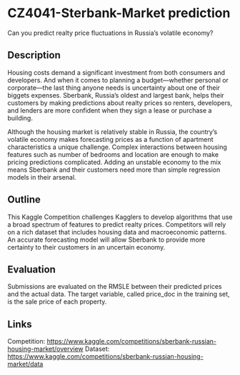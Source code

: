 # CZ4041-Sterbank-Market prediction
Can you predict realty price fluctuations in Russia’s volatile economy?

## Description
Housing costs demand a significant investment from both consumers and developers. And when it comes to planning a budget—whether personal or corporate—the last thing anyone needs is uncertainty about one of their biggets expenses. Sberbank, Russia’s oldest and largest bank, helps their customers by making predictions about realty prices so renters, developers, and lenders are more confident when they sign a lease or purchase a building.

Although the housing market is relatively stable in Russia, the country’s volatile economy makes forecasting prices as a function of apartment characteristics a unique challenge. Complex interactions between housing features such as number of bedrooms and location are enough to make pricing predictions complicated. Adding an unstable economy to the mix means Sberbank and their customers need more than simple regression models in their arsenal.

## Outline
This Kaggle Competition challenges Kagglers to develop algorithms that use a broad spectrum of features to predict realty prices. Competitors will rely on a rich dataset that includes housing data and macroeconomic patterns. An accurate forecasting model will allow Sberbank to provide more certainty to their customers in an uncertain economy.

## Evaluation
Submissions are evaluated on the RMSLE between their predicted prices and the actual data. The target variable, called price_doc in the training set, is the sale price of each property.

## Links
Competition: https://www.kaggle.com/competitions/sberbank-russian-housing-market/overview
Dataset: https://www.kaggle.com/competitions/sberbank-russian-housing-market/data
